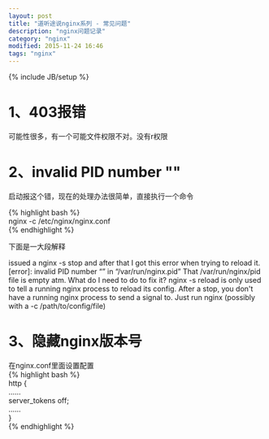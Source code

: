 ```yaml
---
layout: post
title: "道听途说nginx系列 - 常见问题"
description: "nginx问题记录"
category: "nginx"
modified: 2015-11-24 16:46
tags: "nginx"
---
```

{% include JB/setup %}

# 1、403报错
 可能性很多，有一个可能文件权限不对。没有r权限
 
# 2、invalid PID number ""
  启动报这个错，现在的处理办法很简单，直接执行一个命令

{% highlight bash %}  
  nginx -c /etc/nginx/nginx.conf  
{% endhighlight %} 

下面是一大段解释 

issued a nginx -s stop and after that I got this error when trying to reload it.
[error]: invalid PID number “” in “/var/run/nginx.pid”
That /var/run/nginx/pid file is empty atm.
What do I need to do to fix it?
nginx -s reload is only used to tell a running nginx process to reload its config. After a stop, you don't have a running nginx process to send a signal to. Just run nginx (possibly with a -c /path/to/config/file)

# 3、隐藏nginx版本号

在nginx.conf里面设置配置  
{% highlight bash %}  
http {  
……  
server_tokens off;  
……  
}  
{% endhighlight %} 
